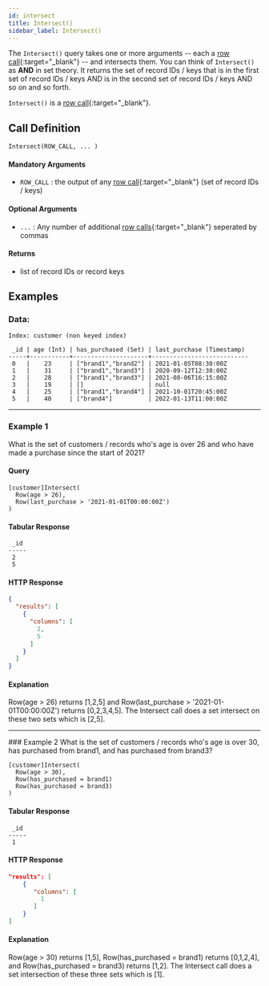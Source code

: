 ```yaml
---
id: intersect
title: Intersect()
sidebar_label: Intersect()
---
```


The `Intersect()` query takes one or more arguments -- each a [row call](/pql-guide/pql-introduction#row-calls){:target="_blank"} -- and intersects them. You can think of `Intersect()` as **AND** in set theory. It returns the set of record IDs / keys that is in the first set of record IDs / keys AND is in the second set of record IDs / keys AND so on and so forth. 

`Intersect()` is a [row call](/pql-guide/pql-introduction#row-calls){:target="_blank"}.

## Call Definition

```
Intersect(ROW_CALL, ... )
```

#### Mandatory Arguments
- `ROW_CALL` : the output of any [row call](/pql-guide/pql-introduction#row-calls){:target="_blank"} (set of record IDs / keys)

#### Optional Arguments
- `...` : Any number of additional [row calls](/pql-guide/pql-introduction#row-calls){:target="_blank"} seperated by commas

#### Returns
- list of record IDs or record keys

## Examples

### Data:
```
Index: customer (non keyed index)

 _id | age (Int) | has_purchased (Set) | last_purchase (Timestamp)
-----+-----------+---------------------+---------------------------
 0   |    23     | ["brand1","brand2"] | 2021-01-05T08:30:00Z
 1   |    31     | ["brand1","brand3"] | 2020-09-12T12:30:00Z
 2   |    28     | ["brand1","brand3"] | 2021-08-06T16:15:00Z
 3   |    19     | []                  | null
 4   |    25     | ["brand1","brand4"] | 2021-10-01T20:45:00Z
 5   |    40     | ["brand4"]          | 2022-01-13T11:00:00Z
```
-------
### Example 1
What is the set of customers / records who's age is over 26 and who have made a purchase since the start of 2021?

#### Query
```
[customer]Intersect(
  Row(age > 26), 
  Row(last_purchase > '2021-01-01T00:00:00Z')
)
```
#### Tabular Response
```
 _id
-----
 2
 5
```
#### HTTP Response
```json
{
  "results": [
    {
      "columns": [
        2,
        5
      ]
    }
  ]
}
```
#### Explanation
Row(age > 26) returns [1,2,5] and Row(last_purchase > '2021-01-01T00:00:00Z') returns [0,2,3,4,5]. The Intersect call does a set intersect on these two sets which is [2,5].
<hr>
### Example 2
What is the set of customers / records who's age is over 30, has purchased from brand1, and has purchased from brand3?

```
[customer]Intersect(
  Row(age > 30), 
  Row(has_purchased = brand1)
  Row(has_purchased = brand3)
)
```
#### Tabular Response
```
 _id
-----
 1
```

#### HTTP Response
```json
"results": [
    {
       "columns": [
         1
       ]
    }
]
```

#### Explanation
Row(age > 30) returns [1,5], Row(has_purchased = brand1) returns [0,1,2,4], and Row(has_purchased = brand3) returns [1,2]. The Intersect call does a set intersection of these three sets which is [1]. 

